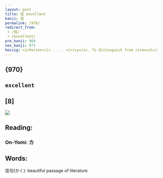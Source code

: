 ```yaml
---
layout: post
title: 佳 excellent
kanji: 佳
permalink: /970/
redirect_from:
 - /佳/
 - /excellent/
pre_kanji: 969
nex_kanji: 971
heisig: <i>Person</i> . . . <i>ivy</i>. To distinguish from <i>excel</i> (Frame 980), <i>eminent</i> (Frame 52), <i>esteem</i> (Frame 196), and <i>exquisite</i> (Frame 130), give the key word its own unique connotation.
---
```


## {970}

## `excellent`

## [8]

<div class="stroke"><img src="E4BDB3.png" /></div>

## Reading:

### On-Yomi: カ

## Words:

佳句(かく): beautiful passage of literature
